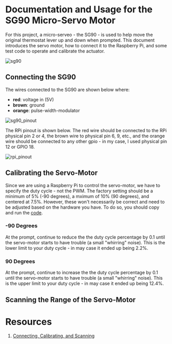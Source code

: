 # Documentation and Usage for the SG90 Micro-Servo Motor
For this project, a micro-serveo - the SG90 - is used to help move the original thermostat lever up and down when prompted. This document introduces the servo motor, how to connect it to the Raspberry Pi, and some test code to operate and calibrate the actuator. 

![sg90](https://www.electronics-lab.com/wp-content/uploads/2018/06/SG90-micro-9g-servo-for-Rc-Helicopter.jpg)

## Connecting the SG90
The wires connected to the SG90 are shown below where: 
- **red**: voltage in (5V)
- **brown**: ground
- **orange**: pulse-width-modulator 

![sg90_pinout](https://components101.com/sites/default/files/component_pin/Servo-Motor-Wires.png)

The RPi pinout is shown below. The red wire should be connected to the RPi physical pin 2 or 4, the brown wire to physical pin 6, 9, etc., and the orange wire should be connected to any other gpio - in my case, I used physical pin 12 or GPIO 18.

![rpi_pinout](https://docs.microsoft.com/en-us/windows/iot-core/media/pinmappingsrpi/rp2_pinout.png)

## Calibrating the Servo-Motor
Since we are using a Raspberry Pi to control the servo-motor, we have to specify the duty cycle - not the PWM. The factory setting should be a minimum of 5% (-90 degrees), a mximum of 10% (90 degrees), and centered at 7.5%. However, these won't necessarily be correct and need to be adjusted based on the hardware you have. To do so, you should copy and run the [code](sg90_calibration.py). 

### -90 Degrees
At the prompt, continue to reduce the the duty cycle percentage by 0.1 until the servo-motor starts to have trouble (a small "whirring" noise). This is the lower limit to your duty cycle - in may case it ended up being 2.2%. 

### 90 Degrees
At the prompt, continue to increase the the duty cycle percentage by 0.1 until the servo-motor starts to have trouble (a small "whirring" noise). This is the upper limit to your duty cycle - in may case it ended up being 12.4%. 

## Scanning the Range of the Servo-Motor


# Resources
1. [Connecting, Calibrating, and Scanning](https://reefwingrobotics.blogspot.com/2017/02/raspberry-pi-and-towerpro-sg90-micro.html)
